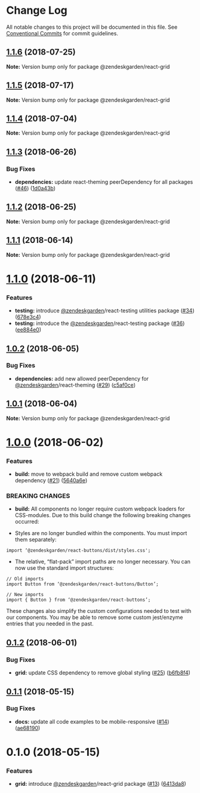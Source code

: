 # Change Log

All notable changes to this project will be documented in this file.
See [Conventional Commits](https://conventionalcommits.org) for commit guidelines.

<a name="1.1.6"></a>
## [1.1.6](https://github.com/zendeskgarden/react-components/compare/@zendeskgarden/react-grid@1.1.5...@zendeskgarden/react-grid@1.1.6) (2018-07-25)




**Note:** Version bump only for package @zendeskgarden/react-grid

<a name="1.1.5"></a>
## [1.1.5](https://github.com/zendeskgarden/react-components/compare/@zendeskgarden/react-grid@1.1.4...@zendeskgarden/react-grid@1.1.5) (2018-07-17)




**Note:** Version bump only for package @zendeskgarden/react-grid

<a name="1.1.4"></a>
## [1.1.4](https://github.com/zendeskgarden/react-components/compare/@zendeskgarden/react-grid@1.1.3...@zendeskgarden/react-grid@1.1.4) (2018-07-04)




**Note:** Version bump only for package @zendeskgarden/react-grid

<a name="1.1.3"></a>
## [1.1.3](https://github.com/zendeskgarden/react-components/compare/@zendeskgarden/react-grid@1.1.2...@zendeskgarden/react-grid@1.1.3) (2018-06-26)


### Bug Fixes

* **dependencies:** update react-theming peerDependency for all packages ([#46](https://github.com/zendeskgarden/react-components/issues/46)) ([1d0a43b](https://github.com/zendeskgarden/react-components/commit/1d0a43b))




<a name="1.1.2"></a>
## [1.1.2](https://github.com/zendeskgarden/react-components/compare/@zendeskgarden/react-grid@1.1.1...@zendeskgarden/react-grid@1.1.2) (2018-06-25)




**Note:** Version bump only for package @zendeskgarden/react-grid

<a name="1.1.1"></a>
## [1.1.1](https://github.com/zendeskgarden/react-components/compare/@zendeskgarden/react-grid@1.1.0...@zendeskgarden/react-grid@1.1.1) (2018-06-14)




**Note:** Version bump only for package @zendeskgarden/react-grid

<a name="1.1.0"></a>
# [1.1.0](https://github.com/zendeskgarden/react-components/compare/@zendeskgarden/react-grid@1.0.2...@zendeskgarden/react-grid@1.1.0) (2018-06-11)


### Features

* **testing:** introduce [@zendeskgarden](https://github.com/zendeskgarden)/react-testing utilities package ([#34](https://github.com/zendeskgarden/react-components/issues/34)) ([678e3c4](https://github.com/zendeskgarden/react-components/commit/678e3c4))
* **testing:** introduce the [@zendeskgarden](https://github.com/zendeskgarden)/react-testing package ([#36](https://github.com/zendeskgarden/react-components/issues/36)) ([ee884e0](https://github.com/zendeskgarden/react-components/commit/ee884e0))




<a name="1.0.2"></a>
## [1.0.2](https://github.com/zendeskgarden/react-components/compare/@zendeskgarden/react-grid@1.0.1...@zendeskgarden/react-grid@1.0.2) (2018-06-05)


### Bug Fixes

* **dependencies:** add new allowed peerDependency for [@zendeskgarden](https://github.com/zendeskgarden)/react-theming ([#29](https://github.com/zendeskgarden/react-components/issues/29)) ([c5af0ce](https://github.com/zendeskgarden/react-components/commit/c5af0ce))




<a name="1.0.1"></a>
## [1.0.1](https://github.com/zendeskgarden/react-components/compare/@zendeskgarden/react-grid@1.0.0...@zendeskgarden/react-grid@1.0.1) (2018-06-04)




**Note:** Version bump only for package @zendeskgarden/react-grid

<a name="1.0.0"></a>
# [1.0.0](https://github.com/zendeskgarden/react-components/compare/@zendeskgarden/react-grid@0.1.2...@zendeskgarden/react-grid@1.0.0) (2018-06-02)


### Features

* **build:** move to webpack build and remove custom webpack dependency ([#21](https://github.com/zendeskgarden/react-components/issues/21)) ([5640a6e](https://github.com/zendeskgarden/react-components/commit/5640a6e))


### BREAKING CHANGES

* **build:** All components no longer require custom webpack loaders for CSS-modules. Due to this build change the following breaking changes occurred:

* Styles are no longer bundled within the components. You must import them separately:

```
import ‘@zendeskgarden/react-buttons/dist/styles.css';
```

* The relative, “flat-pack” import paths are no longer necessary. You can now use the standard import structures:

```
// Old imports
import Button from ‘@zendeskgarden/react-buttons/Button’;

// New imports
import { Button } from ‘@zendeskgarden/react-buttons’;
```

These changes also simplify the custom configurations needed to test with our components. You may be able to remove some custom jest/enzyme entries that you needed in the past.




<a name="0.1.2"></a>
## [0.1.2](https://github.com/zendeskgarden/react-components/compare/@zendeskgarden/react-grid@0.1.1...@zendeskgarden/react-grid@0.1.2) (2018-06-01)


### Bug Fixes

* **grid:** update CSS dependency to remove global styling ([#25](https://github.com/zendeskgarden/react-components/issues/25)) ([b6fb8f4](https://github.com/zendeskgarden/react-components/commit/b6fb8f4))




<a name="0.1.1"></a>
## [0.1.1](https://github.com/zendeskgarden/react-components/compare/@zendeskgarden/react-grid@0.1.0...@zendeskgarden/react-grid@0.1.1) (2018-05-15)


### Bug Fixes

* **docs:** update all code examples to be mobile-responsive ([#14](https://github.com/zendeskgarden/react-components/issues/14)) ([ae68190](https://github.com/zendeskgarden/react-components/commit/ae68190))




<a name="0.1.0"></a>
# 0.1.0 (2018-05-15)


### Features

* **grid:** introduce [@zendeskgarden](https://github.com/zendeskgarden)/react-grid package ([#13](https://github.com/zendeskgarden/react-components/issues/13)) ([6413da8](https://github.com/zendeskgarden/react-components/commit/6413da8))
